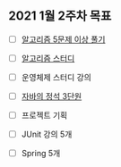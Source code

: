 ## 2021 1월 2주차 목표

- [ ] [알고리즘 5문제 이상 풀기]()

- [ ] [알고리즘 스터디]()

- [ ] 운영체제 스터디 강의

- [ ] [자바의 정석 3단원]()

- [ ] 프로젝트 기획

- [ ] JUnit 강의 5개

- [ ] Spring 5개
